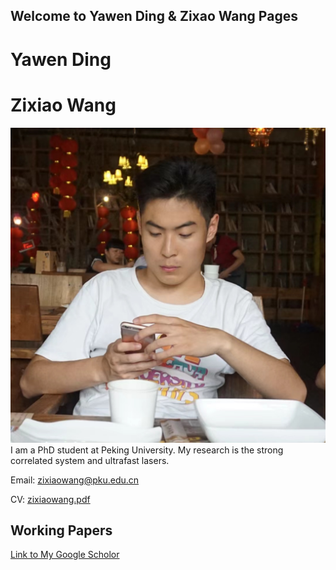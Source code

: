 ## Welcome to Yawen Ding & Zixao Wang Pages

# Yawen Ding

# Zixiao Wang
![](figure/zxwang/zxwang1.jpeg)
I am a PhD student at Peking University. My research is the strong correlated system and ultrafast lasers. 

Email: [zixiaowang@pku.edu.cn](mailto:zixiaowang@pku.edu.cn)

CV: [zixiaowang.pdf](CV/zixiaowang.pdf)

## Working Papers

[Link to My Google Scholor](https://scholar.google.com.sg/citations?hl=zh-CN&user=tFtU7NYAAAAJ)